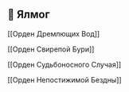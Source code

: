 ## 🌊 Ялмог

[[Орден Дремлющих Вод]]

[[Орден Свирепой Бури]]

[[Орден Судьбоносного Случая]]

[[Орден Непостижимой Бездны]]